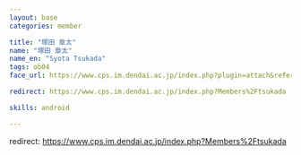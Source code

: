 ```yaml
---
layout: base
categories: member

title: "塚田 章太"
name: "塚田 章太"
name_en: "Syota Tsukada"
tags: ob04
face_url: https://www.cps.im.dendai.ac.jp/index.php?plugin=attach&refer=Members&openfile=nowprinting.png

redirect: https://www.cps.im.dendai.ac.jp/index.php?Members%2Ftsukada

skills: android

---
```


redirect: https://www.cps.im.dendai.ac.jp/index.php?Members%2Ftsukada
